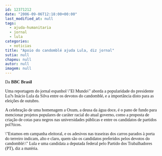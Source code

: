 ```yaml
---
id: 12371212
date: "2006-09-06T12:18:00+00:00"
last_modified_at: null
tags:
  - ajuda-humanitaria
  - jornal
  - lula
categories:
  - noticias
title: "Apoio do candomblé ajuda Lula, diz jornal"
sutia: null
chapeu: null
autor: null
imagem: null
---
```

<p><P><FONT face=Verdana>Da <STRONG>BBC Brasil</STRONG></FONT></P></p>
<p><P><FONT face=Verdana>Uma reportagem do jornal espanhol \"El Mundo\" aborda a popularidade do presidente Lu?s Inácio Lula da Silva entre os devotos do candomblé, e a importância disto para as eleições de outubro.</FONT></P></p>
<p><P><FONT face=Verdana>A celebração de uma homenagem a Oxum, a deusa da água doce, é o pano de fundo para mencionar projetos populares de caráter racial do atual governo, como a proposta de criação de cotas para negros nas universidades públicas e entre os candidatos de partidos pol?ticos.</FONT></P></p>
<p><P><FONT face=Verdana>\"Estamos em campanha eleitoral, e os adesivos nas traseiras dos carros parados à porta do terreiro indicam, alto e claro, quem são os candidatos preferidos pelos devotos do candomblé:\" Lula e uma candidata a deputada federal pelo Partido dos Trabalhadores (PT), diz a matéria.</FONT></P> </p>
